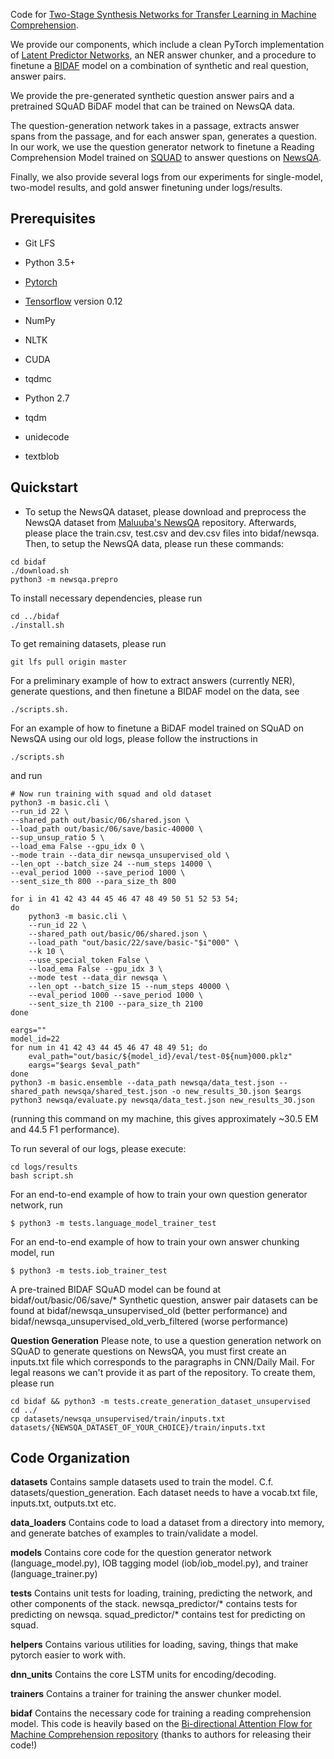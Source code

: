Code for [Two-Stage Synthesis Networks for Transfer Learning in Machine Comprehension](https://arxiv.org/abs/1706.09789).

We provide our components, which include a clean PyTorch implementation of [Latent Predictor Networks](https://arxiv.org/abs/1603.06744), an NER answer chunker, and a procedure to finetune a [BIDAF](https://arxiv.org/abs/1611.01603) model on a combination of synthetic and real question, answer pairs.


We provide the pre-generated synthetic question answer pairs and a pretrained SQuAD BiDAF model that can be trained on NewsQA data.

The question-generation network takes in a passage, extracts answer spans from the passage, and for each answer span, generates a question. In our work, we use the question generator network to finetune a Reading Comprehension Model trained on [SQUAD](https://rajpurkar.github.io/SQuAD-explorer/) to answer questions on [NewsQA](https://datasets.maluuba.com/NewsQA). 

Finally, we also provide several logs from our experiments for single-model, two-model results, and gold answer finetuning under logs/results.

Prerequisites
-------------
- Git LFS

- Python 3.5+
- [Pytorch](https://www.pytorch.org/)
- [Tensorflow](https://tensorflow.org/) version 0.12
- NumPy
- NLTK
- CUDA
- tqdmc

- Python 2.7
- tqdm
- unidecode
- textblob

Quickstart
----------
* To setup the NewsQA dataset, please download and preprocess the NewsQA dataset from [Maluuba's NewsQA][maluuba] repository. Afterwards, please place the train.csv, test.csv and dev.csv files into bidaf/newsqa. 
Then, to setup the NewsQA data, please run these commands:
```
cd bidaf
./download.sh
python3 -m newsqa.prepro
```

To install necessary dependencies, please run 
```
cd ../bidaf
./install.sh
```

To get remaining datasets, please run
```
git lfs pull origin master
```

For a preliminary example of how to extract answers (currently NER), generate questions, and then finetune a BIDAF model on the data, see 
```
./scripts.sh. 
```

For an example of how to finetune a BiDAF model trained on SQuAD on NewsQA using our old logs, please follow the instructions in 
```
./scripts.sh
```
and run 
```
# Now run training with squad and old dataset
python3 -m basic.cli \
--run_id 22 \
--shared_path out/basic/06/shared.json \
--load_path out/basic/06/save/basic-40000 \
--sup_unsup_ratio 5 \
--load_ema False --gpu_idx 0 \
--mode train --data_dir newsqa_unsupervised_old \
--len_opt --batch_size 24 --num_steps 14000 \
--eval_period 1000 --save_period 1000 \
--sent_size_th 800 --para_size_th 800

for i in 41 42 43 44 45 46 47 48 49 50 51 52 53 54;
do
    python3 -m basic.cli \
    --run_id 22 \
    --shared_path out/basic/06/shared.json \
    --load_path "out/basic/22/save/basic-"$i"000" \
    --k 10 \
    --use_special_token False \
    --load_ema False --gpu_idx 3 \
    --mode test --data_dir newsqa \
    --len_opt --batch_size 15 --num_steps 40000 \
    --eval_period 1000 --save_period 1000 \
    --sent_size_th 2100 --para_size_th 2100
done

eargs=""
model_id=22
for num in 41 42 43 44 45 46 47 48 49 51; do
    eval_path="out/basic/${model_id}/eval/test-0${num}000.pklz"
    eargs="$eargs $eval_path"
done
python3 -m basic.ensemble --data_path newsqa/data_test.json --shared_path newsqa/shared_test.json -o new_results_30.json $eargs
python3 newsqa/evaluate.py newsqa/data_test.json new_results_30.json
```

(running this command on my machine, this gives approximately ~30.5 EM and 44.5 F1 performance).


To run several of our logs, please execute:
```
cd logs/results
bash script.sh
```

For an end-to-end example of how to train your own question generator network, run
```
$ python3 -m tests.language_model_trainer_test 
```

For an end-to-end example of how to train your own answer chunking model, run
```
$ python3 -m tests.iob_trainer_test
```

A pre-trained BIDAF SQuAD model can be found at bidaf/out/basic/06/save/*
Synthetic question, answer pair datasets can be found at bidaf/newsqa_unsupervised_old (better performance) and bidaf/newsqa_unsupervised_old_verb_filtered (worse performance) 

**Question Generation**
Please note, to use a question generation network on SQuAD to generate questions on NewsQA, you must first create an inputs.txt file which corresponds to the paragraphs in CNN/Daily Mail. For legal reasons we can't provide it as part of the repository. To create them, please run
```
cd bidaf && python3 -m tests.create_generation_dataset_unsupervised
cd ../
cp datasets/newsqa_unsupervised/train/inputs.txt datasets/{NEWSQA_DATASET_OF_YOUR_CHOICE}/train/inputs.txt
```

Code Organization
-----
**datasets**
Contains sample datasets used to train the model. C.f. datasets/question_generation. Each dataset needs to have a vocab.txt file, inputs.txt, outputs.txt etc.  

**data_loaders**
Contains code to load a dataset from a directory into memory, and generate batches of examples to train/validate a model.

**models**
Contains core code for the question generator network (language_model.py),  IOB tagging model (iob/iob_model.py), and trainer (language_trainer.py)

**tests**
Contains unit tests for loading, training, predicting the network, and other components of the stack.
newsqa_predictor/* contains tests for predicting on newsqa.
squad_predictor/* contains test for predicting on squad.

**helpers**
Contains various utilities for loading, saving, things that make pytorch easier to work with.

**dnn_units**
Contains the core LSTM units for encoding/decoding.

**trainers**
Contains a trainer for training the answer chunker model.

**bidaf**
Contains the necessary code for training a reading comprehension model. This code is heavily based on the [Bi-directional Attention Flow for Machine Comprehension repository](bidaf) (thanks to authors for releasing their code!)

[maluuba]: https://github.com/Maluuba/newsqa
[cnn_stories]: http://cs.nyu.edu/~kcho/DMQA/
[bidaf]: https://github.com/allenai/bi-att-flow
